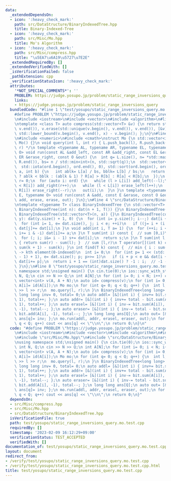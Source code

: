 ```yaml
---
data:
  _extendedDependsOn:
  - icon: ':heavy_check_mark:'
    path: src/DataStructure/BinaryIndexedTree.hpp
    title: Binary-Indexed-Tree
  - icon: ':heavy_check_mark:'
    path: src/Misc/Mo.hpp
    title: Mo's Algorithm
  - icon: ':heavy_check_mark:'
    path: src/Misc/compress.hpp
    title: "\u5EA7\u6A19\u5727\u7E2E"
  _extendedRequiredBy: []
  _extendedVerifiedWith: []
  _isVerificationFailed: false
  _pathExtension: cpp
  _verificationStatusIcon: ':heavy_check_mark:'
  attributes:
    '*NOT_SPECIAL_COMMENTS*': ''
    PROBLEM: https://judge.yosupo.jp/problem/static_range_inversions_query
    links:
    - https://judge.yosupo.jp/problem/static_range_inversions_query
  bundledCode: "#line 1 \"test/yosupo/static_range_inversions_query.mo.test.cpp\"\n\
    #define PROBLEM \"https://judge.yosupo.jp/problem/static_range_inversions_query\"\
    \n#include <iostream>\n#include <vector>\n#include <algorithm>\n#line 4 \"src/Misc/compress.hpp\"\
    \ntemplate <class T> auto compress(std::vector<T> &v) {\n return std::sort(v.begin(),\
    \ v.end()), v.erase(std::unique(v.begin(), v.end()), v.end()), [&v](T x) { return\
    \ std::lower_bound(v.begin(), v.end(), x) - v.begin(); };\n}\n#line 4 \"src/Misc/Mo.hpp\"\
    \n#include <numeric>\n#include <cmath>\nstruct Mo {\n std::vector<int> L, R;\n\
    \ Mo() {}\n void query(int l, int r) { L.push_back(l), R.push_back(r); } /* [l,\
    \ r) */\n template <typename AL, typename AR, typename EL, typename ER, typename\
    \ O> void run(const AL &add_left, const AR &add_right, const EL &erase_left, const\
    \ ER &erase_right, const O &out) {\n  int q= L.size(), n= *std::max_element(R.begin(),\
    \ R.end()), bs= n / std::min<int>(n, std::sqrt(q));\n  std::vector<int> ord(q);\n\
    \  std::iota(ord.begin(), ord.end(), 0), std::sort(ord.begin(), ord.end(), [&](int\
    \ a, int b) {\n   int ablk= L[a] / bs, bblk= L[b] / bs;\n   return ablk != bblk\
    \ ? ablk < bblk : (ablk & 1) ? R[a] > R[b] : R[a] < R[b];\n  });\n  int l= 0,\
    \ r= 0;\n  for (auto i: ord) {\n   while (l > L[i]) add_left(--l);\n   while (r\
    \ < R[i]) add_right(r++);\n   while (l < L[i]) erase_left(l++);\n   while (r >\
    \ R[i]) erase_right(--r);\n   out(i);\n  }\n }\n template <typename A, typename\
    \ E, typename O> void run(const A &add, const E &erase, const O &out) { run(add,\
    \ add, erase, erase, out); }\n};\n#line 4 \"src/DataStructure/BinaryIndexedTree.hpp\"\
    \ntemplate <typename T> class BinaryIndexedTree {\n std::vector<T> dat;\npublic:\n\
    \ BinaryIndexedTree(int n): dat(n + 1, T()) {}\n BinaryIndexedTree(int n, T a):\
    \ BinaryIndexedTree(std::vector<T>(n, a)) {}\n BinaryIndexedTree(const std::vector<T>&\
    \ y): dat(y.size() + 1, 0) {\n  for (int i= y.size(); i--;) dat[i + 1]= y[i];\n\
    \  for (int i= 1, e= dat.size(), j; i < e; ++i)\n   if ((j= i + (i & -i)) < e)\
    \ dat[j]+= dat[i];\n }\n void add(int i, T a= 1) {\n  for (++i; i < (int)dat.size();\
    \ i+= i & -i) dat[i]+= a;\n }\n T sum(int i) const {  // sum [0,i)\n  T s= 0;\n\
    \  for (; i; i&= i - 1) s+= dat[i];\n  return s;\n }\n T sum(int l, int r) const\
    \ { return sum(r) - sum(l); }  // sum [l,r)\n T operator[](int k) const { return\
    \ sum(k + 1) - sum(k); }\n int find(T k) const {  // min { i : sum(i+1) > k }\
    \ -> kth element(0-indexed)\n  int i= 0;\n  for (int p= 1 << (std::__lg(dat.size()\
    \ - 1) + 1), e= dat.size(); p; p>>= 1)\n   if (i + p < e && dat[i + p] <= k) k-=\
    \ dat[i+= p];\n  return i + 1 == (int)dat.size() ? -1 : i;  // -1 -> no solutions\n\
    \ }\n};\n#line 8 \"test/yosupo/static_range_inversions_query.mo.test.cpp\"\nusing\
    \ namespace std;\nsigned main() {\n cin.tie(0);\n ios::sync_with_stdio(0);\n int\
    \ N, Q;\n cin >> N >> Q;\n int A[N];\n for (int i= 0; i < N; i++) cin >> A[i];\n\
    \ vector<int> v(A, A + N);\n auto id= compress(v);\n for (int i= 0; i < N; i++)\
    \ A[i]= id(A[i]);\n Mo mo;\n for (int q= 0; q < Q; q++) {\n  int l, r;\n  cin\
    \ >> l >> r;\n  mo.query(l, r);\n }\n BinaryIndexedTree<long long> bit(N + 1);\n\
    \ long long inv= 0, total= 0;\n auto addl= [&](int i) { inv+= bit.sum(A[i]), bit.add(A[i],\
    \ 1), total++; };\n auto addr= [&](int i) { inv+= total - bit.sum(A[i] + 1), bit.add(A[i],\
    \ 1), total++; };\n auto erasel= [&](int i) { inv-= bit.sum(A[i]), bit.add(A[i],\
    \ -1), total--; };\n auto eraser= [&](int i) { inv-= total - bit.sum(A[i] + 1),\
    \ bit.add(A[i], -1), total--; };\n long long ans[Q];\n auto out= [&](int q) {\
    \ ans[q]= inv; };\n mo.run(addl, addr, erasel, eraser, out);\n for (int q= 0;\
    \ q < Q; q++) cout << ans[q] << \"\\n\";\n return 0;\n}\n"
  code: "#define PROBLEM \"https://judge.yosupo.jp/problem/static_range_inversions_query\"\
    \n#include <iostream>\n#include <vector>\n#include <algorithm>\n#include \"src/Misc/compress.hpp\"\
    \n#include \"src/Misc/Mo.hpp\"\n#include \"src/DataStructure/BinaryIndexedTree.hpp\"\
    \nusing namespace std;\nsigned main() {\n cin.tie(0);\n ios::sync_with_stdio(0);\n\
    \ int N, Q;\n cin >> N >> Q;\n int A[N];\n for (int i= 0; i < N; i++) cin >> A[i];\n\
    \ vector<int> v(A, A + N);\n auto id= compress(v);\n for (int i= 0; i < N; i++)\
    \ A[i]= id(A[i]);\n Mo mo;\n for (int q= 0; q < Q; q++) {\n  int l, r;\n  cin\
    \ >> l >> r;\n  mo.query(l, r);\n }\n BinaryIndexedTree<long long> bit(N + 1);\n\
    \ long long inv= 0, total= 0;\n auto addl= [&](int i) { inv+= bit.sum(A[i]), bit.add(A[i],\
    \ 1), total++; };\n auto addr= [&](int i) { inv+= total - bit.sum(A[i] + 1), bit.add(A[i],\
    \ 1), total++; };\n auto erasel= [&](int i) { inv-= bit.sum(A[i]), bit.add(A[i],\
    \ -1), total--; };\n auto eraser= [&](int i) { inv-= total - bit.sum(A[i] + 1),\
    \ bit.add(A[i], -1), total--; };\n long long ans[Q];\n auto out= [&](int q) {\
    \ ans[q]= inv; };\n mo.run(addl, addr, erasel, eraser, out);\n for (int q= 0;\
    \ q < Q; q++) cout << ans[q] << \"\\n\";\n return 0;\n}"
  dependsOn:
  - src/Misc/compress.hpp
  - src/Misc/Mo.hpp
  - src/DataStructure/BinaryIndexedTree.hpp
  isVerificationFile: true
  path: test/yosupo/static_range_inversions_query.mo.test.cpp
  requiredBy: []
  timestamp: '2023-02-09 16:12:29+09:00'
  verificationStatus: TEST_ACCEPTED
  verifiedWith: []
documentation_of: test/yosupo/static_range_inversions_query.mo.test.cpp
layout: document
redirect_from:
- /verify/test/yosupo/static_range_inversions_query.mo.test.cpp
- /verify/test/yosupo/static_range_inversions_query.mo.test.cpp.html
title: test/yosupo/static_range_inversions_query.mo.test.cpp
---
```

